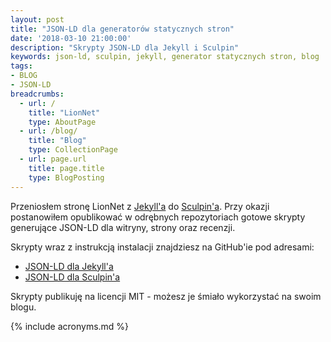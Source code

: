 ```yaml
---
layout: post
title: "JSON-LD dla generatorów statycznych stron"
date: '2018-03-10 21:00:00'
description: "Skrypty JSON-LD dla Jekyll i Sculpin"
keywords: json-ld, sculpin, jekyll, generator statycznych stron, blog
tags:
- BLOG
- JSON-LD
breadcrumbs:
  - url: /
    title: "LionNet"
    type: AboutPage
  - url: /blog/
    title: "Blog"
    type: CollectionPage
  - url: page.url
    title: page.title
    type: BlogPosting
---
```


Przeniosłem stronę LionNet z [Jekyll'a][1] do [Sculpin'a][2]. Przy okazji 
postanowiłem opublikować w odrębnych repozytoriach gotowe skrypty generujące 
JSON-LD dla witryny, strony oraz recenzji.

Skrypty wraz z instrukcją instalacji znajdziesz na GitHub'ie pod adresami:

* [JSON-LD dla Jekyll'a][3]
* [JSON-LD dla Sculpin'a][4]

Skrypty publikuję na licencji MIT - możesz je śmiało wykorzystać na swoim blogu.

[1]: https://jekyllrb.com/
[2]: https://sculpin.io/
[3]: https://github.com/maciejlew/jekyll-json-ld
[4]: https://github.com/maciejlew/sculpin-json-ld

{% include acronyms.md %}
